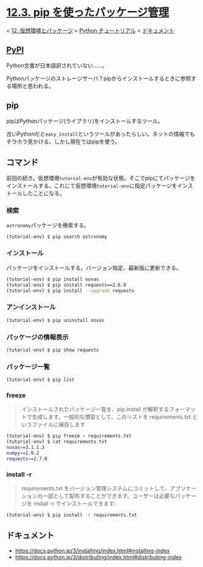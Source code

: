 # [12.3. pip を使ったパッケージ管理](https://docs.python.jp/3/tutorial/venv.html#managing-packages-with-pip)

< [12. 仮想環境とパッケージ](https://docs.python.jp/3/tutorial/venv.html#virtual-environments-and-packages) < [Python チュートリアル](https://docs.python.jp/3/tutorial/index.html) < [ドキュメント](https://docs.python.jp/3/index.html)


## [PyPI](https://pypi.python.org/pypi)

Python文書が日本語訳されていない……。

Pythonパッケージのストレージサーバ？pipからインストールするときに参照する場所と思われる。

## pip

pipはPythonパッケージ(ライブラリ)をインストールするツール。

古いPythonだと`easy_install`というツールがあったらしい。ネットの情報でもチラホラ見かける。しかし現在ではpipを使う。

## コマンド

前回の続き。仮想環境`tutorial-env`が有効な状態。そこでpipにてパッケージをインストールする。これにて仮想環境`tutorial-env`に指定パッケージをインストールしたことになる。

### 検索

`astronomy`パッケージを検索する。
```sh
(tutorial-env) $ pip search astronomy
```

### インストール

パッケージをインストールする。バージョン指定、最新版に更新できる。
```sh
(tutorial-env) $ pip install novas
(tutorial-env) $ pip install requests==2.6.0
(tutorial-env) $ pip install --upgrade requests
```

### アンインストール

```sh
(tutorial-env) $ pip uninstall novas
```

### パッケージの情報表示

```sh
(tutorial-env) $ pip show requests
```

### パッケージ一覧

```sh
(tutorial-env) $ pip list
```

### freeze

> インストールされたパッケージ一覧を、pip install が解釈するフォーマットで生成します。一般的な慣習として、このリストを requirements.txt というファイルに保存します

```sh
(tutorial-env) $ pip freeze > requirements.txt
(tutorial-env) $ cat requirements.txt
novas==3.1.1.3
numpy==1.9.2
requests==2.7.0
```

### install -r

> requirements.txt をバージョン管理システムにコミットして、アプリケーションの一部として配布することができます。ユーザーは必要なパッケージを install -r でインストールできます:

```sh
(tutorial-env) $ pip install -r requirements.txt
```

## ドキュメント

* https://docs.python.jp/3/installing/index.html#installing-index
* https://docs.python.jp/3/distributing/index.html#distributing-index

